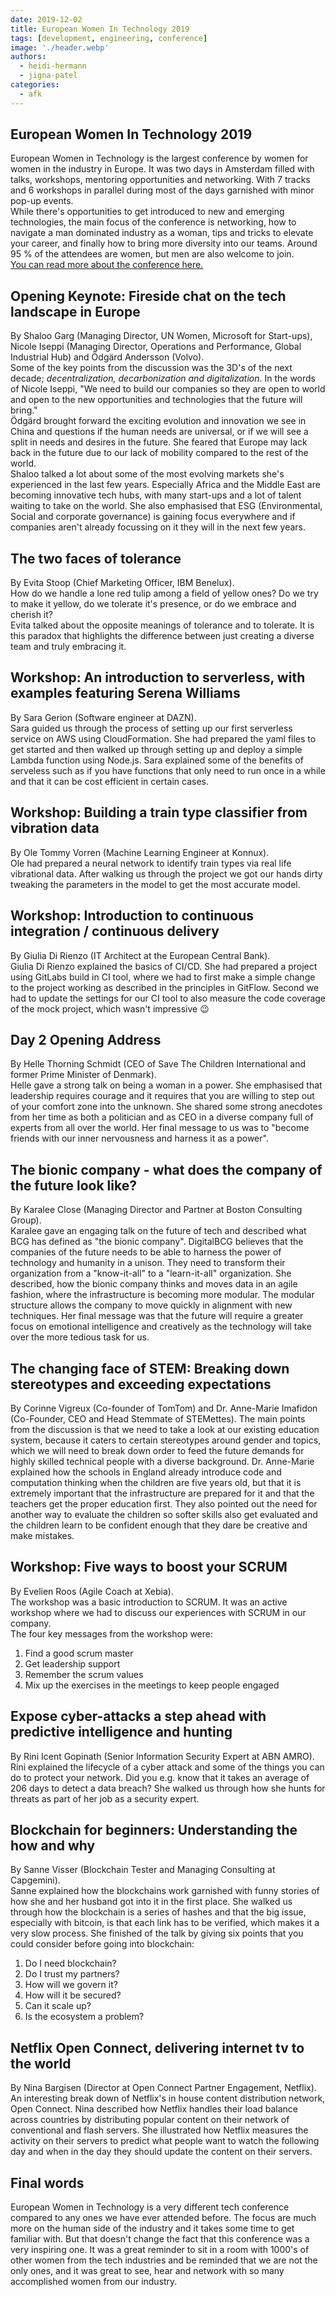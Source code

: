 ```yaml
---
date: 2019-12-02
title: European Women In Technology 2019
tags: [development, engineering, conference]
image: './header.webp'
authors:
  - heidi-hermann
  - jigna-patel
categories:
  - afk
---
```


## European Women In Technology 2019

European Women in Technology is the largest conference by women for women in the industry in Europe. It was two days in Amsterdam filled with talks, workshops, mentoring opportunities and networking. With 7 tracks and 6 workshops in parallel during most of the days garnished with minor pop-up events.  
While there's opportunities to get introduced to new and emerging technologies, the main focus of the conference is networking, how to navigate a man dominated industry as a woman, tips and tricks to elevate your career, and finally how to bring more diversity into our teams. Around 95 % of the attendees are women, but men are also welcome to join.  
[You can read more about the conference here.](https://www.europeanwomenintech.com/)

## Opening Keynote: Fireside chat on the tech landscape in Europe

By Shaloo Garg (Managing Director, UN Women, Microsoft for Start-ups), Nicole Iseppi (Managing Director, Operations and Performance, Global Industrial Hub) and Ödgärd Andersson (Volvo).  
Some of the key points from the discussion was the 3D's of the next decade; _decentralization, decarbonization and digitalization_. In the words of Nicole Iseppi, "We need to build our companies so they are open to world and open to the new opportunities and technologies that the future will bring."  
Ödgärd brought forward the exciting evolution and innovation we see in China and questions if the human needs are universal, or if we will see a split in needs and desires in the future. She feared that Europe may lack back in the future due to our lack of mobility compared to the rest of the world.  
Shaloo talked a lot about some of the most evolving markets she's experienced in the last few years. Especially Africa and the Middle East are becoming innovative tech hubs, with many start-ups and a lot of talent waiting to take on the world. She also emphasised that ESG (Environmental, Social and corporate governance) is gaining focus everywhere and if companies aren't already focussing on it they will in the next few years.

## The two faces of tolerance

By Evita Stoop (Chief Marketing Officer, IBM Benelux).  
How do we handle a lone red tulip among a field of yellow ones? Do we try to make it yellow, do we tolerate it's presence, or do we embrace and cherish it?  
Evita talked about the opposite meanings of tolerance and to tolerate. It is this paradox that highlights the difference between just creating a diverse team and truly embracing it.

## Workshop: An introduction to serverless, with examples featuring Serena Williams

By Sara Gerion (Software engineer at DAZN).  
Sara guided us through the process of setting up our first serverless service on AWS using CloudFormation. She had prepared the yaml files to get started and then walked up through setting up and deploy a simple Lambda function using Node.js. Sara explained some of the benefits of serveless such as if you have functions that only need to run once in a while and that it can be cost efficient in certain cases.

## Workshop: Building a train type classifier from vibration data

By Ole Tommy Vorren (Machine Learning Engineer at Konnux).  
Ole had prepared a neural network to identify train types via real life vibrational data. After walking us through the project we got our hands dirty tweaking the parameters in the model to get the most accurate model.

## Workshop: Introduction to continuous integration / continuous delivery

By Giulia Di Rienzo (IT Architect at the European Central Bank).  
Giulia Di Rienzo explained the basics of CI/CD. She had prepared a project using GitLabs build in CI tool, where we had to first make a simple change to the project working as described in the principles in GitFlow. Second we had to update the settings for our CI tool to also measure the code coverage of the mock project, which wasn't impressive 😉

## Day 2 Opening Address

By Helle Thorning Schmidt (CEO of Save The Children International and former Prime Minister of Denmark).  
Helle gave a strong talk on being a woman in a power. She emphasised that leadership requires courage and it requires that you are willing to step out of your comfort zone into the unknown. She shared some strong anecdotes from her time as both a politician and as CEO in a diverse company full of experts from all over the world. Her final message to us was to "become friends with our inner nervousness and harness it as a power".

## The bionic company - what does the company of the future look like?

By Karalee Close (Managing Director and Partner at Boston Consulting Group).  
Karalee gave an engaging talk on the future of tech and described what BCG has defined as "the bionic company". DigitalBCG believes that the companies of the future needs to be able to harness the power of technology and humanity in a unison. They need to transform their organization from a "know-it-all" to a "learn-it-all" organization. She described, how the bionic company thinks and moves data in an agile fashion, where the infrastructure is becoming more modular. The modular structure allows the company to move quickly in alignment with new techniques. Her final message was that the future will require a greater focus on emotional intelligence and creatively as the technology will take over the more tedious task for us.

## The changing face of STEM: Breaking down stereotypes and exceeding expectations

By Corinne Vigreux (Co-founder of TomTom) and Dr. Anne-Marie Imafidon (Co-Founder, CEO and Head Stemmate of STEMettes).
The main points from the discussion is that we need to take a look at our existing education system, because it caters to certain stereotypes around gender and topics, which we will need to break down order to feed the future demands for highly skilled technical people with a diverse background. Dr. Anne-Marie explained how the schools in England already introduce code and computation thinking when the children are five years old, but that it is extremely important that the infrastructure are prepared for it and that the teachers get the proper education first. They also pointed out the need for another way to evaluate the children so softer skills also get evaluated and the children learn to be confident enough that they dare be creative and make mistakes.

## Workshop: Five ways to boost your SCRUM

By Evelien Roos (Agile Coach at Xebia).  
The workshop was a basic introduction to SCRUM. It was an active workshop where we had to discuss our experiences with SCRUM in our company.  
The four key messages from the workshop were:

1. Find a good scrum master
2. Get leadership support
3. Remember the scrum values
4. Mix up the exercises in the meetings to keep people engaged

## Expose cyber-attacks a step ahead with predictive intelligence and hunting

By Rini Icent Gopinath (Senior Information Security Expert at ABN AMRO).  
Rini explained the lifecycle of a cyber attack and some of the things you can do to protect your network. Did you e.g. know that it takes an average of 206 days to detect a data breach?
She walked us through how she hunts for threats as part of her job as a security expert.

## Blockchain for beginners: Understanding the how and why

By Sanne Visser (Blockchain Tester and Managing Consulting at Capgemini).  
Sanne explained how the blockchains work garnished with funny stories of how she and her husband got into it in the first place. She walked us through how the blockchain is a series of hashes and that the big issue, especially with bitcoin, is that each link has to be verified, which makes it a very slow process. She finished of the talk by giving six points that you could consider before going into blockchain:

1. Do I need blockchain?
2. Do I trust my partners?
3. How will we govern it?
4. How will it be secured?
5. Can it scale up?
6. Is the ecosystem a problem?

## Netflix Open Connect, delivering internet tv to the world

By Nina Bargisen (Director at Open Connect Partner Engagement, Netflix).  
An interesting break down of Netflix's in house content distribution network, Open Connect. Nina described how Netflix handles their load balance across countries by distributing popular content on their network of conventional and flash servers. She illustrated how Netflix measures the activity on their servers to predict what people want to watch the following day and when in the day they should update the content on their servers.

## Final words

European Women in Technology is a very different tech conference compared to any ones we have ever attended before. The focus are much more on the human side of the industry and it takes some time to get familiar with. But that doesn't change the fact that this conference was a very inspiring one. It was a great reminder to sit in a room with 1000's of other women from the tech industries and be reminded that we are not the only ones, and it was great to see, hear and network with so many accomplished women from our industry.
